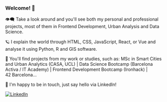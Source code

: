 ### Welcome! 👋



👁️‍🗨️ Take a look around and you'll see both my personal and professional projects, most of them in Frontend Development, Urban Analysis and Data Science.

🪐 I explain the world through HTML, CSS, JavaScript, React, or Vue and analyse it using Python, R and GIS software.

🎲 You'll find projects from my work or studies, such as:
MSc in Smart Cities and Urban Analytics (CASA, UCL)  |  Data Science Bootcamp  (Barcelona Activa / IT Academy)  |  Frontend Development Bootcamp (Ironhack)  |  
42 Barcelona...

🤝 I'm happy to be in touch, just say hello via LinkedIn!

[![LinkedIn](https://img.shields.io/badge/-LinkedIn-black.svg?style=flat-square&logo=linkedin&colorB=555)](https://www.linkedin.com/in/edaimon/)
